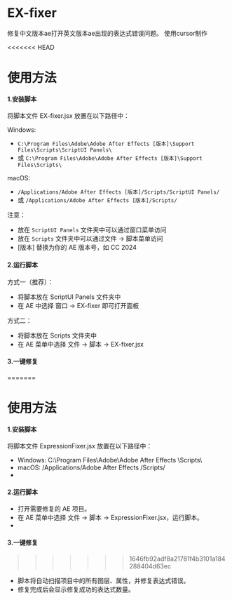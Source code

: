# EX-fixer
 
 修复中文版本ae打开英文版本ae出现的表达式错误问题。
 使用cursor制作

<<<<<<< HEAD
 # 使用方法

#### 1.安装脚本

将脚本文件 EX-fixer.jsx 放置在以下路径中：

Windows:
- `C:\Program Files\Adobe\Adobe After Effects [版本]\Support Files\Scripts\ScriptUI Panels\`
- 或 `C:\Program Files\Adobe\Adobe After Effects [版本]\Support Files\Scripts\`

macOS:
- `/Applications/Adobe After Effects [版本]/Scripts/ScriptUI Panels/`
- 或 `/Applications/Adobe After Effects [版本]/Scripts/`

注意：
- 放在 `ScriptUI Panels` 文件夹中可以通过窗口菜单访问
- 放在 `Scripts` 文件夹中可以通过文件 -> 脚本菜单访问
- [版本] 替换为你的 AE 版本号，如 CC 2024

#### 2.运行脚本

方式一（推荐）：
- 将脚本放在 ScriptUI Panels 文件夹中
- 在 AE 中选择 窗口 -> EX-fixer 即可打开面板

方式二：
- 将脚本放在 Scripts 文件夹中
- 在 AE 菜单中选择 文件 -> 脚本 -> EX-fixer.jsx

#### 3.一键修复
=======
# 使用方法

#### 1.安装脚本

将脚本文件 ExpressionFixer.jsx 放置在以下路径中：
- Windows: C:\Program Files\Adobe\Adobe After Effects <Version>\Scripts\
- macOS: /Applications/Adobe After Effects <Version>/Scripts/
- 
#### 2.运行脚本

- 打开需要修复的 AE 项目。
- 在 AE 菜单中选择 文件 -> 脚本 -> ExpressionFixer.jsx，运行脚本。
- 
#### 3.一键修复

>>>>>>> 1646fb92adf8a21781f4b3101a184288404d63ec
- 脚本将自动扫描项目中的所有图层、属性，并修复表达式错误。
- 修复完成后会显示修复成功的表达式数量。
